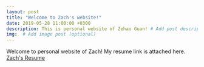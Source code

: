 ```yaml
---
layout: post
title: "Welcome to Zach's website!"
date: 2019-05-28 11:00:00 +0300
description: This is personal website of Zehao Guan! # Add post description (optional)
img:  # Add image post (optional)
---
```


Welcome to personal website of Zach! My resume link is attached here.
[Zach's Resume](https://github.com/zach96guan/zach96guan.github.io/blob/master/assets/img/resume.pdf)
